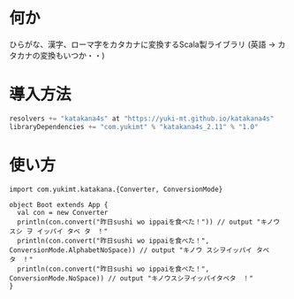 # 何か
ひらがな、漢字、ローマ字をカタカナに変換するScala製ライブラリ
(英語 -> カタカナの変換もいつか・・)

# 導入方法

```build.sbt
resolvers += "katakana4s" at "https://yuki-mt.github.io/katakana4s"
libraryDependencies += "com.yukimt" % "katakana4s_2.11" % "1.0"
```

# 使い方

```
import com.yukimt.katakana.{Converter, ConversionMode}

object Boot extends App {
  val con = new Converter
  println(con.convert("昨日sushi wo ippaiを食べた！")) // output "キノウ スシ ヲ イッパイ タベ タ　！"
  println(con.convert("昨日sushi wo ippaiを食べた！", ConversionMode.AlphabetNoSpace)) // output "キノウ スシヲイッパイ タベ タ　！"
  println(con.convert("昨日sushi wo ippaiを食べた！", ConversionMode.NoSpace)) // output "キノウスシヲイッパイタベタ　！"
}
```
